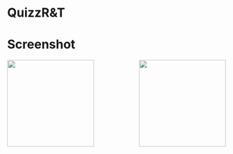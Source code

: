 # QuizzR&T






# Screenshot
<img  align="left" src="https://user-images.githubusercontent.com/58745332/80380760-4ca13680-88a0-11ea-908a-8644bea93b5f.png" width="200"><img align="right"  src="https://user-images.githubusercontent.com/58745332/80381013-9558ef80-88a0-11ea-8955-092912b68ccd.png" width="200">


